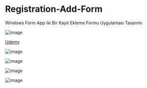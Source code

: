 # Registration-Add-Form
Windows Form App ile Bir Kayıt Ekleme Formu Uygulaması Tasarımı

![image](https://github.com/aliylmztr/MiniATM/assets/123991935/3fa5e9fc-1204-4dc2-909d-299d60362699)

<a href="https://www.udemy.com/">Udemy </a>

![image](https://github.com/aliylmztr/Registration-Add-Form/assets/123991935/62134bf9-31bb-4e17-bc5b-c102cf5fd03a)

![image](https://github.com/aliylmztr/Registration-Add-Form/assets/123991935/07306fd0-e9e3-498f-888f-2c055b755e0e)

![image](https://github.com/aliylmztr/Registration-Add-Form/assets/123991935/ad32fa1a-9ed9-4e60-be16-3905cdff273a)

![image](https://github.com/aliylmztr/Registration-Add-Form/assets/123991935/220d7b97-4d6b-402f-a94c-46dfa453c22b)
